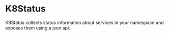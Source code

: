 # K8Status

K8Status collects status information about services in your namespace and exposes them using a json api.
